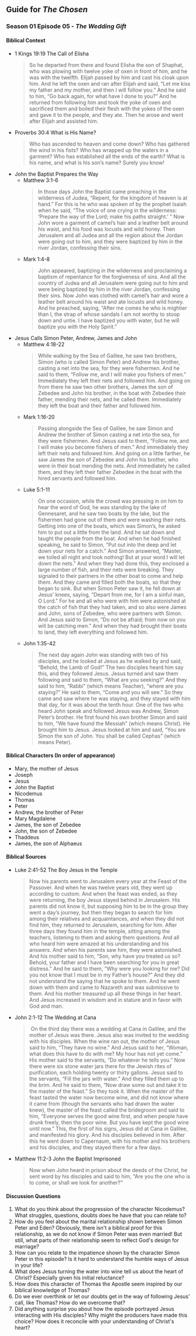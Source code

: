 ## Guide for _The Chosen_
### Season 01 Episode 05 - _The Wedding Gift_

#### Biblical Context

- 1 Kings 19:19 The Call of Elisha
  >  So he departed from there and found Elisha the son of Shaphat, who was plowing with twelve yoke of oxen in front of him, and he was with the twelfth. Elijah passed by him and cast his cloak upon him. And he left the oxen and ran after Elijah and said, “Let me kiss my father and my mother, and then I will follow you.” And he said to him, “Go back again, for what have I done to you?” And he returned from following him and took the yoke of oxen and sacrificed them and boiled their flesh with the yokes of the oxen and gave it to the people, and they ate. Then he arose and went after Elijah and assisted him.
- Proverbs 30:4 What is His Name?
  > Who has ascended to heaven and come down? Who has gathered the wind in his fists? Who has wrapped up the waters in a garment? Who has established all the ends of the earth? What is his name, and what is his son’s name? Surely you know!
- John the Baptist Prepares the Way
  - Matthew 3:1-6
    >  In those days John the Baptist came preaching in the wilderness of Judea, “Repent, for the kingdom of heaven is at hand.” For this is he who was spoken of by the prophet Isaiah when he said, “The voice of one crying in the wilderness: ‘Prepare the way of the Lord; make his paths straight.’ ” Now John wore a garment of camel’s hair and a leather belt around his waist, and his food was locusts and wild honey. Then Jerusalem and all Judea and all the region about the Jordan were going out to him, and they were baptized by him in the river Jordan, confessing their sins.
  - Mark 1:4-8
    > John appeared, baptizing in the wilderness and proclaiming a baptism of repentance for the forgiveness of sins. And all the country of Judea and all Jerusalem were going out to him and were being baptized by him in the river Jordan, confessing their sins. Now John was clothed with camel’s hair and wore a leather belt around his waist and ate locusts and wild honey. And he preached, saying, “After me comes he who is mightier than I, the strap of whose sandals I am not worthy to stoop down and untie. I have baptized you with water, but he will baptize you with the Holy Spirit.”
- Jesus Calls Simon Peter, Andrew, James and John
  - Matthew 4:18-22
    >  While walking by the Sea of Galilee, he saw two brothers, Simon (who is called Simon Peter) and Andrew his brother, casting a net into the sea, for they were fishermen. And he said to them, “Follow me, and I will make you fishers of men.” Immediately they left their nets and followed him. And going on from there he saw two other brothers, James the son of Zebedee and John his brother, in the boat with Zebedee their father, mending their nets, and he called them. Immediately they left the boat and their father and followed him.
  - Mark 1:16-20
    >  Passing alongside the Sea of Galilee, he saw Simon and Andrew the brother of Simon casting a net into the sea, for they were fishermen. And Jesus said to them, “Follow me, and I will make you become fishers of men.” And immediately they left their nets and followed him. And going on a little farther, he saw James the son of Zebedee and John his brother, who were in their boat mending the nets. And immediately he called them, and they left their father Zebedee in the boat with the hired servants and followed him.
  - Luke 5:1-11
    > On one occasion, while the crowd was pressing in on him to hear the word of God, he was standing by the lake of Gennesaret, and he saw two boats by the lake, but the fishermen had gone out of them and were washing their nets. Getting into one of the boats, which was Simon’s, he asked him to put out a little from the land. And he sat down and taught the people from the boat. And when he had finished speaking, he said to Simon, “Put out into the deep and let down your nets for a catch.” And Simon answered, “Master, we toiled all night and took nothing! But at your word I will let down the nets.” And when they had done this, they enclosed a large number of fish, and their nets were breaking. They signaled to their partners in the other boat to come and help them. And they came and filled both the boats, so that they began to sink. But when Simon Peter saw it, he fell down at Jesus’ knees, saying, “Depart from me, for I am a sinful man, O Lord.” For he and all who were with him were astonished at the catch of fish that they had taken, and so also were James and John, sons of Zebedee, who were partners with Simon. And Jesus said to Simon, “Do not be afraid; from now on you will be catching men.” And when they had brought their boats to land, they left everything and followed him.
  - John 1:35-42
    > The next day again John was standing with two of his disciples, and he looked at Jesus as he walked by and said, “Behold, the Lamb of God!” The two disciples heard him say this, and they followed Jesus. Jesus turned and saw them following and said to them, “What are you seeking?” And they said to him, “Rabbi” (which means Teacher), “where are you staying?” He said to them, “Come and you will see.” So they came and saw where he was staying, and they stayed with him that day, for it was about the tenth hour. One of the two who heard John speak and followed Jesus was Andrew, Simon Peter’s brother. He first found his own brother Simon and said to him, “We have found the Messiah” (which means Christ). He brought him to Jesus. Jesus looked at him and said, “You are Simon the son of John. You shall be called Cephas” (which means Peter).

#### Biblical Characters (In order of appearance)

- Mary, the mother of Jesus
- Joseph
- Jesus
- John the Baptist
- Nicodemus
- Thomas
- Peter
- Andrew, the brother of Peter
- Mary Magdalene
- James, the son of Zebedee
- John, the son of Zebedee
- Thaddeus
- James, the son of Alphaeus

#### Biblical Sources

- Luke 2:41-52 The Boy Jesus in the Temple
  >  Now his parents went to Jerusalem every year at the Feast of the Passover. And when he was twelve years old, they went up according to custom. And when the feast was ended, as they were returning, the boy Jesus stayed behind in Jerusalem. His parents did not know it, but supposing him to be in the group they went a day’s journey, but then they began to search for him among their relatives and acquaintances, and when they did not find him, they returned to Jerusalem, searching for him. After three days they found him in the temple, sitting among the teachers, listening to them and asking them questions. And all who heard him were amazed at his understanding and his answers. And when his parents saw him, they were astonished. And his mother said to him, “Son, why have you treated us so? Behold, your father and I have been searching for you in great distress.” And he said to them, “Why were you looking for me? Did you not know that I must be in my Father’s house?” And they did not understand the saying that he spoke to them. And he went down with them and came to Nazareth and was submissive to them. And his mother treasured up all these things in her heart. And Jesus increased in wisdom and in stature and in favor with God and man.
- John 2:1-12 The Wedding at Cana
  >  On the third day there was a wedding at Cana in Galilee, and the mother of Jesus was there. Jesus also was invited to the wedding with his disciples. When the wine ran out, the mother of Jesus said to him, “They have no wine.” And Jesus said to her, “Woman, what does this have to do with me? My hour has not yet come.” His mother said to the servants, “Do whatever he tells you.” Now there were six stone water jars there for the Jewish rites of purification, each holding twenty or thirty gallons. Jesus said to the servants, “Fill the jars with water.” And they filled them up to the brim. And he said to them, “Now draw some out and take it to the master of the feast.” So they took it. When the master of the feast tasted the water now become wine, and did not know where it came from (though the servants who had drawn the water knew), the master of the feast called the bridegroom and said to him, “Everyone serves the good wine first, and when people have drunk freely, then the poor wine. But you have kept the good wine until now.” This, the first of his signs, Jesus did at Cana in Galilee, and manifested his glory. And his disciples believed in him. After this he went down to Capernaum, with his mother and his brothers and his disciples, and they stayed there for a few days.
- Matthew 11:2-3 John the Baptist Imprisoned
  >  Now when John heard in prison about the deeds of the Christ, he sent word by his disciples and said to him, “Are you the one who is to come, or shall we look for another?”


#### Discussion Questions

1. What do you think about the progression of the character Nicodemus? What struggles, questions, doubts does he have that you can relate to?
2. How do you feel about the marital relationship shown between Simon Peter and Eden? Obviously, there isn't a biblical proof for this relationship, as we do not know if Simon Peter was even married! But still, what parts of their relationship seem to reflect God's design for marriage?
3. How can you relate to the impatience shown by the character Simon Peter in this episode? Is it hard to understand the humble ways of Jesus in your life?
4. What does Jesus turning the water into wine tell us about the heart of Christ? Especially given his initial reluctance?
5. How does this character of Thomas the Apostle seem inspired by our biblical knowledge of Thomas?
6. Do we ever overthink or let our doubts get in the way of following Jesus' call, like Thomas? How do we overcome that?
7. Did anything surprise you about how the episode portrayed Jesus interacting with His disciples? Why might the producers have made this choice? How does it reconcile with your understanding of Christ's heart?